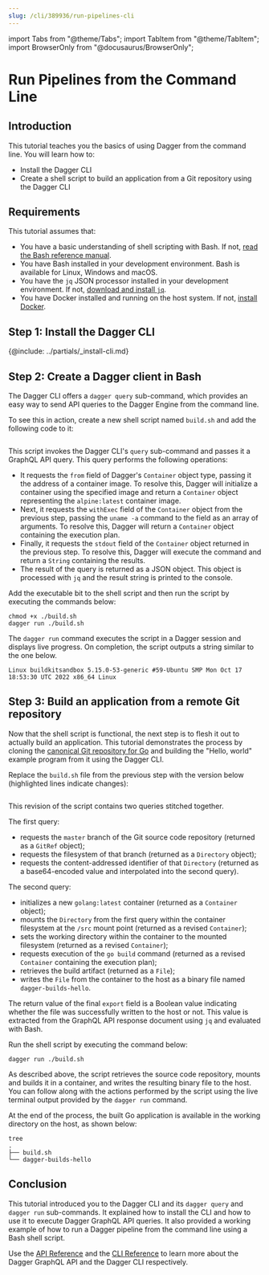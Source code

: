 ```yaml
---
slug: /cli/389936/run-pipelines-cli
---
```


import Tabs from "@theme/Tabs";
import TabItem from "@theme/TabItem";
import BrowserOnly from "@docusaurus/BrowserOnly";

# Run Pipelines from the Command Line

## Introduction

This tutorial teaches you the basics of using Dagger from the command line. You will learn how to:

- Install the Dagger CLI
- Create a shell script to build an application from a Git repository using the Dagger CLI

## Requirements

This tutorial assumes that:

- You have a basic understanding of shell scripting with Bash. If not, [read the Bash reference manual](https://www.gnu.org/software/bash/manual/bash.html).
- You have Bash installed in your development environment. Bash is available for Linux, Windows and macOS.
- You have the `jq` JSON processor installed in your development environment. If not, [download and install `jq`](https://github.com/stedolan/jq).
- You have Docker installed and running on the host system. If not, [install Docker](https://docs.docker.com/engine/install/).

## Step 1: Install the Dagger CLI

{@include: ../partials/_install-cli.md}

## Step 2: Create a Dagger client in Bash

The Dagger CLI offers a `dagger query` sub-command, which provides an easy way to send API queries to the Dagger Engine from the command line.

To see this in action, create a new shell script named `build.sh` and add the following code to it:

```shell file=snippets/get-started/step2/build.sh
```

This script invokes the Dagger CLI's `query` sub-command and passes it a GraphQL API query. This query performs the following operations:

- It requests the `from` field of Dagger's `Container` object type, passing it the address of a container image. To resolve this, Dagger will initialize a container using the specified image and return a `Container` object representing the `alpine:latest` container image.
- Next, it requests the `withExec` field of the `Container` object from the previous step, passing  the `uname -a` command to the field as an array of arguments. To resolve this, Dagger will return a `Container` object containing the execution plan.
- Finally, it requests the `stdout` field of the `Container` object returned in the previous step. To resolve this, Dagger will execute the command and return a `String` containing the results.
- The result of the query is returned as a JSON object. This object is processed with `jq` and the result string is printed to the console.

Add the executable bit to the shell script and then run the script by executing the commands below:

```shell
chmod +x ./build.sh
dagger run ./build.sh
```

The `dagger run` command executes the script in a Dagger session and displays live progress. On completion, the script outputs a string similar to the one below.

```shell
Linux buildkitsandbox 5.15.0-53-generic #59-Ubuntu SMP Mon Oct 17 18:53:30 UTC 2022 x86_64 Linux
```

## Step 3: Build an application from a remote Git repository

Now that the shell script is functional, the next step is to flesh it out to actually build an application. This tutorial demonstrates the process by cloning the [canonical Git repository for Go](https://go.googlesource.com/example/+/HEAD/hello) and building the "Hello, world" example program from it using the Dagger CLI.

Replace the `build.sh` file from the previous step with the version below (highlighted lines indicate changes):

```shell file=snippets/get-started/step3/build.sh
```

This revision of the script contains two queries stitched together.

The first query:

- requests the `master` branch of the Git source code repository (returned as a `GitRef` object);
- requests the filesystem of that branch (returned as a `Directory` object);
- requests the content-addressed identifier of that `Directory` (returned as a base64-encoded value and interpolated into the second query).

The second query:

- initializes a new `golang:latest` container (returned as a `Container` object);
- mounts the `Directory` from the first query within the container filesystem at the `/src` mount point (returned as a revised `Container`);
- sets the working directory within the container to the mounted filesystem (returned as a revised `Container`);
- requests execution of the `go build` command (returned as a revised `Container` containing the execution plan);
- retrieves the build artifact (returned as a `File`);
- writes the `File` from the container to the host as a binary file named `dagger-builds-hello`.

The return value of the final `export` field is a Boolean value indicating whether the file was successfully written to the host or not. This value is extracted from the GraphQL API response document using `jq` and evaluated with Bash.

Run the shell script by executing the command below:

```shell
dagger run ./build.sh
```

As described above, the script retrieves the source code repository, mounts and builds it in a container, and writes the resulting binary file to the host. You can follow along with the actions performed by the script using the live terminal output provided by the `dagger run` command.

At the end of the process, the built Go application is available in the working directory on the host, as shown below:

```shell
tree
.
├── build.sh
└── dagger-builds-hello
```

## Conclusion

This tutorial introduced you to the Dagger CLI and its `dagger query` and `dagger run` sub-commands. It explained how to install the CLI and how to use it to execute Dagger GraphQL API queries. It also provided a working example of how to run a Dagger pipeline from the command line using a Bash shell script.

Use the [API Reference](https://docs.dagger.io/api/reference) and the [CLI Reference](/cli/979595/reference) to learn more about the Dagger GraphQL API and the Dagger CLI respectively.
